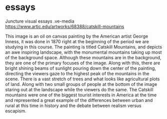 # essays
Juncture visual essays
.ve-media https://www.artic.edu/artworks/68388/catskill-mountains

This image is an oil on canvas painting by the American artist George Inness, it was done in 1870 right at the beginning of the period we are studying in this course. The painting is titled Catskill Mountains, and depicts an awe inspiring landscape, with the monumental mountains taking up most of the background space. Although these mountains are in the background, they are one of the primary focuses of the image. Along with this, there are bright shining beams of sunlight pouring down the center of the painting, directing the viewers gaze to the highest peak of the mountains in the scene. There is a vast stretch of trees and what looks like agricultural plots of land. Along with two small groups of people at the bottom of the image staring out at the landscape while the viewers do the same. The Catskill mountains were one of the biggest tourist interests in America at the time and represented a great example of the differences between urban and rural at this time in history and the debate between realism versus escapism. 